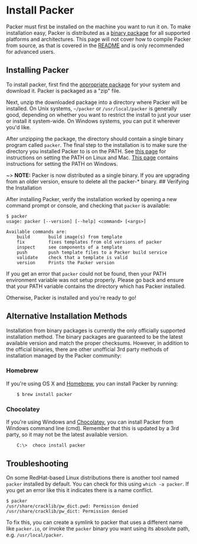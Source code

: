 # Install Packer

Packer must first be installed on the machine you want to run it on. To make
installation easy, Packer is distributed as a [binary package](/downloads.html)
for all supported platforms and architectures. This page will not cover how to
compile Packer from source, as that is covered in the
[README](https://github.com/mitchellh/packer/blob/master/README.md) and is only
recommended for advanced users.

## Installing Packer

To install packer, first find the [appropriate package](/downloads.html) for
your system and download it. Packer is packaged as a "zip" file.

Next, unzip the downloaded package into a directory where Packer will be
installed. On Unix systems, `~/packer` or `/usr/local/packer` is generally good,
depending on whether you want to restrict the install to just your user or
install it system-wide. On Windows systems, you can put it wherever you'd like.

After unzipping the package, the directory should contain a single binary
program called `packer`. The final step to the installation is to make sure the
directory you installed Packer to is on the PATH. See [this
page](https://stackoverflow.com/questions/14637979/how-to-permanently-set-path-on-linux)
for instructions on setting the PATH on Linux and Mac. [This
page](https://stackoverflow.com/questions/1618280/where-can-i-set-path-to-make-exe-on-windows)
contains instructions for setting the PATH on Windows.

\~&gt; **NOTE:** Packer is now distributed as a single binary. If you are
upgrading from an older version, ensure to delete all the packer-\* binary. \#\#
Verifying the Installation

After installing Packer, verify the installation worked by opening a new command
prompt or console, and checking that `packer` is available:

``` {.text}
$ packer
usage: packer [--version] [--help] <command> [<args>]

Available commands are:
    build       build image(s) from template
    fix         fixes templates from old versions of packer
    inspect     see components of a template
    push        push template files to a Packer build service
    validate    check that a template is valid
    version     Prints the Packer version
```

If you get an error that `packer` could not be found, then your PATH environment
variable was not setup properly. Please go back and ensure that your PATH
variable contains the directory which has Packer installed.

Otherwise, Packer is installed and you're ready to go!

## Alternative Installation Methods

Installation from binary packages is currently the only officially supported
installation method. The binary packages are guaranteed to be the latest
available version and match the proper checksums. However, in addition to the
official binaries, there are other unofficial 3rd party methods of installation
managed by the Packer community:

### Homebrew

If you're using OS X and [Homebrew](http://brew.sh), you can install Packer by
running:

``` {.text}
    $ brew install packer
```

### Chocolatey

If you're using Windows and [Chocolatey](http://chocolatey.org), you can install
Packer from Windows command line (cmd). Remember that this is updated by a 3rd
party, so it may not be the latest available version.

``` {.text}
    C:\>  choco install packer
```

## Troubleshooting

On some RedHat-based Linux distributions there is another tool named `packer`
installed by default. You can check for this using `which -a packer`. If you get
an error like this it indicates there is a name conflict.

    $ packer
    /usr/share/cracklib/pw_dict.pwd: Permission denied
    /usr/share/cracklib/pw_dict: Permission denied

To fix this, you can create a symlink to packer that uses a different name like
`packer.io`, or invoke the `packer` binary you want using its absolute path,
e.g. `/usr/local/packer`.
